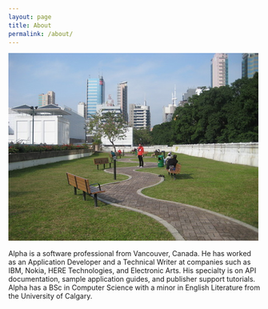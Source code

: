 ```yaml
---
layout: page
title: About
permalink: /about/
---
```


![Photo of Alpha](/assets/brick-road-alpha.jpg)

Alpha is a software professional from Vancouver, Canada. He has worked as an Application Developer and a Technical Writer at companies such as IBM, Nokia, HERE Technologies, and Electronic Arts. His specialty is on API documentation, sample application guides, and publisher support tutorials. Alpha has a BSc in Computer Science with a minor in English Literature from the University of Calgary.

